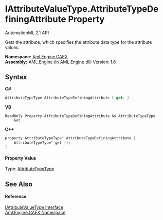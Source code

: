 # IAttributeValueType.AttributeTypeDefiningAttribute Property 
AutomationML 2.1 API 

Gets the attribute, which specifies the attribute data type for the attribute values.

**Namespace:**&nbsp;<a href="N_Aml_Engine_CAEX">Aml.Engine.CAEX</a><br />**Assembly:**&nbsp;AML.Engine (in AML.Engine.dll) Version: 1.6

## Syntax

**C#**<br />
``` C#
AttributeTypeType AttributeTypeDefiningAttribute { get; }
```

**VB**<br />
``` VB
ReadOnly Property AttributeTypeDefiningAttribute As AttributeTypeType
	Get
```

**C++**<br />
``` C++
property AttributeTypeType^ AttributeTypeDefiningAttribute {
	AttributeTypeType^ get ();
}
```


#### Property Value
Type: <a href="T_Aml_Engine_CAEX_AttributeTypeType">AttributeTypeType</a>

## See Also


#### Reference
<a href="T_Aml_Engine_CAEX_IAttributeValueType">IAttributeValueType Interface</a><br /><a href="N_Aml_Engine_CAEX">Aml.Engine.CAEX Namespace</a><br />